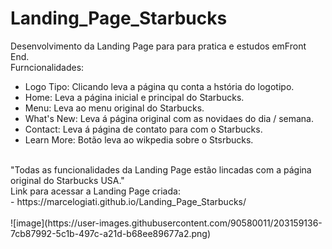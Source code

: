 # Landing_Page_Starbucks

Desenvolvimento da Landing Page para para pratica e estudos emFront End.<br>
Furncionalidades:<br>
- Logo Tipo: Clicando leva a página qu conta a hstória do logotipo.<br>
- Home: Leva a página inicial e principal do Starbucks.<br>
- Menu: Leva ao menu original do Starbucks.<br>
- What's New: Leva á página original com as novidaes do dia / semana.<br>
- Contact: Leva á página de contato para com o Starbucks.<br>
- Learn More: Botão leva ao wikpedia sobre o Stsrbucks.<br>
<br>
"Todas as funcionalidades da Landing Page estão lincadas com a página original do Starbucks USA."<br>
  Link para acessar a Landing Page criada:<br>
  - https://marcelogiati.github.io/Landing_Page_Starbucks/  
 <br>
 <br>
 ![image](https://user-images.githubusercontent.com/90580011/203159136-7cb87992-5c1b-497c-a21d-b68ee89677a2.png)
